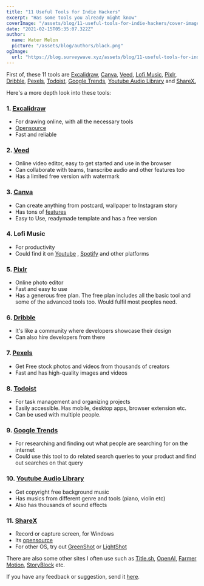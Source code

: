 ```yaml
---
title: "11 Useful Tools for Indie Hackers"
excerpt: "Has some tools you already might know"
coverImage: "/assets/blog/11-useful-tools-for-indie-hackers/cover-image.jpeg"
date: "2021-02-15T05:35:07.322Z"
author:
  name: Water Melon
  picture: "/assets/blog/authors/black.png"
ogImage:
  url: "https://blog.surveywave.xyz/assets/blog/11-useful-tools-for-indie-hackers/cover-image.jpeg"
---
```


<div class="bg-gray-100 border-l-4 border-black p-1 pl-8 leading-loose  mt-10 mb-8 rounded-r-md">

First of, these 11 tools are <a  class="no-underline hover:underline text-purple-500" href="https://excalidraw.com/">Excalidraw</a>, <a  class="no-underline hover:underline text-purple-500" href="https://www.canva.com/">Canva</a>, <a  class="no-underline hover:underline text-purple-500" href="https://www.veed.io/">Veed</a>, <a class="no-underline hover:underline text-purple-500" href="https://www.youtube.com/watch?v=7zMyA_a5rSU">Lofi Music</a>, <a class="no-underline hover:underline text-purple-500" href="https://pixlr.com/">Pixlr</a>,
<a
class="no-underline hover:underline text-purple-500"
href="https://dribbble.com/"> Dribble</a>,
<a
class="no-underline hover:underline text-purple-500"
href="https://www.pexels.com/"> Pexels</a>,
<a
class="no-underline hover:underline text-purple-500"
href="https://todoist.com/"> Todoist</a>,
<a
class="no-underline hover:underline text-purple-500"
href="https://trends.google.com/"> Google Trends</a>,
<a
class="no-underline hover:underline text-purple-500"
href="https://www.youtube.com/audiolibrary?feature=blog"> Youtube Audio Library</a> and
<a
class="no-underline hover:underline text-purple-500"
href="https://getsharex.com/"> ShareX.</a>

</div>

<p class="pt-10">Here's a more depth look into these tools:</p>

<div class="grid grid-cols-1 gap-20">

<!-- 1 -->
<div>
    <h3 class="font-bold" >1. <a target="_blank" rel="noopener noreferrer" class="hover:underline font-bold" href="https://excalidraw.com/" >Excalidraw</a></h3>
    <div  class="p-1 pl-10 mt-10 bg-red-200 bg-opacity-25 rounded-md"><ul class="list-disc">
        <li class="pt-1.5 pb-1.5">For drawing online, with all the necessary tools</li>
        <li class="pt-1.5 pb-1.5"><a href="https://github.com/excalidraw/excalidraw" title="github source" class="hover:underline text-gray-600">Opensource</a></li>
        <li class="pt-1.5 pb-1.5">Fast and reliable</li>
      </ul></div>
</div>

<!-- 2 -->

<div>
    <h3 class="font-bold">2. <a  target="_blank" rel="noopener noreferrer" class="hover:underline font-bold" href="https://www.veed.io/" >Veed</a></h3>
    <div  class="p-1 pl-10 mt-10 bg-gray-300 bg-opacity-25 rounded-md"><ul class="list-disc">
        <li class="pt-1.5 pb-1.5">Online video editor, easy to get started and use in the browser</li>
        <li class="pt-1.5 pb-1.5">Can collaborate with teams, transcribe audio and other features too</li>
        <li class="pt-1.5 pb-1.5">Has a limited free version with watermark</li>
      </ul></div>
</div>

<!-- 3 -->

<div>
    <h3 class="font-bold">3. <a  target="_blank" rel="noopener noreferrer" class="hover:underline font-bold" href="https://www.canva.com/" >Canva</a></h3>
    <div  class="p-1 pl-10 mt-10 bg-purple-300 bg-opacity-25 rounded-md"><ul class="list-disc">
        <li class="pt-1.5 pb-1.5">Can create anything from postcard, wallpaper to Instagram story</li>
        <li class="pt-1.5 pb-1.5">Has tons of <a href="https://www.canva.com/features/" class="hover:underline text-purple-600">features</a> </li>
        <li class="pt-1.5 pb-1.5">Easy to Use, readymade template and has a free version</li>
      </ul></div>
</div>

<div>
    <h3 class="font-bold">4. Lofi Music</h3>
    <div  class="p-1 pl-10 mt-10 bg-red-500 bg-opacity-25 rounded-md"><ul class="list-disc">
        <li class="pt-1.5 pb-1.5">For productivity</li>
        <li class="pt-1.5 pb-1.5">Could find it on
        <a href="https://www.youtube.com/watch?v=7zMyA_a5rSU" class="italic hover:underline text-purple-600" >Youtube</a>
         ,
        <a href="https://open.spotify.com/playlist/2Rpseqs408BsH2XesNtN3o" class="italic hover:underline text-purple-600">Spotify</a>
      and other platforms</li>
      </ul></div>
</div>

<div>
    <h3 class="font-bold" >5. <a  class="hover:underline font-bold" href="https://pixlr.com/" >Pixlr</a></h3>
    <div  class="p-1 pl-10 mt-10 bg-blue-300 bg-opacity-25 rounded-md"><ul class="list-disc">
        <li class="pt-1.5 pb-1.5">Online photo editor</li>
        <li class="pt-1.5 pb-1.5">Fast and easy to use </li>
        <li class="pt-1.5 pb-1.5">Has a generous free plan. The free plan includes all the basic tool and some of the advanced tools too. Would fulfil most peoples need.</li>
      </ul></div>
</div>

<div>
    <h3 class="font-bold">6. <a  class="hover:underline font-bold" href="https://dribbble.com/" >Dribble</a></h3>
    <div  class="p-1 pl-10 mt-10 bg-yellow-400 bg-opacity-25 rounded-md"><ul class="list-disc">
        <li class="pt-1.5 pb-1.5">It's like a community where developers showcase their design</li>
        <li class="pt-1.5 pb-1.5"> Can also hire developers from there</li>
          </ul></div>
</div>

<div>
    <h3 class="font-bold">7. <a  class="hover:underline font-bold" href="https://www.pexels.com/" >Pexels</a></h3>
    <div  class="p-1 pl-10 mt-10 bg-green-400 bg-opacity-25 rounded-md"><ul class="list-disc">
        <li class="pt-1.5 pb-1.5">Get Free stock photos and videos from thousands of creators</li>
        <li class="pt-1.5 pb-1.5"> Fast and has high-quality images and videos</li>
      </ul></div>
</div>

<div>
    <h3 class="font-bold">8. <a  class="hover:underline font-bold" href="https://todoist.com/" >Todoist</a></h3>
    <div  class="p-1 pl-10 mt-10 bg-purple-400 bg-opacity-25 rounded-md"><ul class="list-disc">
        <li class="pt-1.5 pb-1.5">For task management and organizing projects</li>
        <li class="pt-1.5 pb-1.5">Easily accessible. Has mobile, desktop apps, browser extension etc.</li>
        <li class="pt-1.5 pb-1.5">Can be used with multiple people.</li>
      </ul></div>
</div>

<div>
    <h3 class="font-bold">9. <a  class="hover:underline font-bold" href="https://trends.google.com/" >Google Trends</a></h3>
    <div  class="p-1 pl-10 mt-10 bg-yellow-500 bg-opacity-25 rounded-md"><ul class="list-disc">
        <li class="pt-1.5 pb-1.5"> For researching and finding out what people are searching for on the internet</li>
        <li class="pt-1.5 pb-1.5">Could use this tool to do related search queries to your product and find out searches on that query</li>
 </ul></div>
</div>

<div>
    <h3 class="font-bold">10. <a  class="hover:underline font-bold" href="https://www.youtube.com/audiolibrary?feature=blog" >Youtube Audio Library</a></h3>
    <div  class="p-1 pl-10 mt-10 bg-red-800 bg-opacity-25 rounded-md"><ul class="list-disc">
        <li class="pt-1.5 pb-1.5"> Get copyright free background music</li>
        <li class="pt-1.5 pb-1.5"> Has musics from different genre and tools (piano, violin etc)</li>
         <li class="pt-1.5 pb-1.5">  Also has thousands of sound effects</li>
 </ul></div>
</div>

<div>
    <h3 class="font-bold">11. <a  class="hover:underline font-bold" href="https://getsharex.com/" >ShareX</a></h3>
    <div  class="p-1 pl-10 mt-10 bg-blue-300 bg-opacity-25 rounded-md"><ul class="list-disc">
        <li class="pt-1.5 pb-1.5">  Record or capture screen, for Windows</li>
        <li class="pt-1.5 pb-1.5">Its <a href="https://github.com/ShareX/ShareXs/" class="hover:underline text-gray-600 italic">opensource</a> </li>
        <li class="pt-1.5 pb-1.5">For other OS, try out 
        <a href="https://getgreenshot.org/" class="hover:underline text-gray-600 ">GreenShot</a> or
        <a href="https://app.prntscr.com/en/index.html" class="hover:underline text-gray-600 ">LightShot</a> 
        </li>

 </ul></div>

<div class="mt-12 leading-loose">
<p>
    There are also some other sites I often use such as
    <a class="hover:underline font-semibold" href="https://title.sh">Title.sh</a>,
<a class="hover:underline font-semibold" href="https://openai.com">OpenAI</a>,
<a class="hover:underline font-semibold" href="https://www.farmer.com/motion">Farmer Motion</a>, <a class="hover:underline font-semibold" href="https://www.storyblocks.com">StoryBlock</a> etc.
</p>
<p class="pt-20">
  If you have any feedback or suggestion, send it
  <a href="mailto:svesp@protonmail.com" class="hover:underline italic text-gray-700"
    >here</a
  >.
</p>

</div>

</div>

<!--









10. [**Youtube Audio Library**](https://www.youtube.com/audiolibrary?feature=blog)
    - Get copyright free background music
    - Has musics from different genre and tools (piano, violin etc)
      Also has sound effects

   <br />

11. [**ShareX**](https://getsharex.com/)
    - Record or capture screen
    - Has tons of other features as well
    - Its [_opensource_](https://github.com/ShareX/ShareX)

   <br />

There are also some other tools I often use such as [Title.sh](https://title.sh/), [SurveyWave](http://surveywave.xyz/), [OpenAI](https://openai.com/), [Farmer Motion](https://www.framer.com/motion/), [StoryBlocks](https://www.storyblocks.com/) etc. -->

</div>
